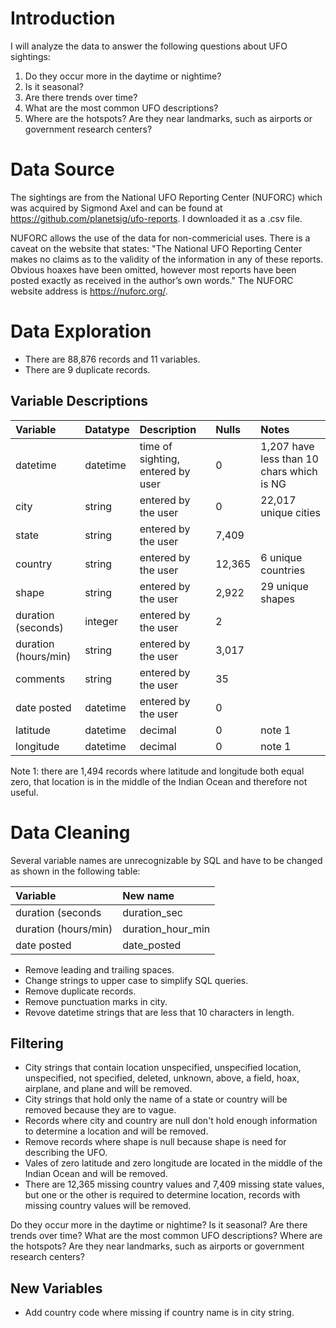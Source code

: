 # Introduction
I will analyze the data to answer the following questions about UFO sightings:
1. Do they occur more in the daytime or nightime?
2. Is it seasonal?
3. Are there trends over time?
4. What are the most common UFO descriptions? 
5. Where are the hotspots? Are they near landmarks, such as airports or government research centers? 

# Data Source
The sightings are from the National UFO Reporting Center (NUFORC) which was acquired by Sigmond Axel and can be found at https://github.com/planetsig/ufo-reports. I downloaded it as a .csv file.  

NUFORC allows the use of the data for non-commericial uses. There is a caveat on the website that states: "The National UFO Reporting Center makes no claims as to the validity of the information in any of these reports. Obvious hoaxes have been omitted, however most reports have been posted exactly as received in the author’s own words." The NUFORC website address is https://nuforc.org/.

# Data Exploration
- There are 88,876 records and 11 variables.
- There are 9 duplicate records.

## Variable Descriptions
|Variable|Datatype|Description|Nulls|Notes|
|:---|:---|:---|:---|:--|
|datetime|datetime|time of sighting, entered by user|0|1,207 have less than 10 chars which is NG|
|city|string|entered by the user|0|22,017 unique cities|
|state|string|entered by the user|7,409||
|country|string|entered by the user|12,365|6 unique countries|
|shape|string|entered by the user|2,922|29 unique shapes|
|duration (seconds)|integer|entered by the user|2||
|duration (hours/min)|string|entered by the user|3,017||
|comments|string|entered by the user|35||
|date posted|datetime|entered by the user|0||
|latitude|datetime|decimal|0|note 1|
|longitude|datetime|decimal|0|note 1|

Note 1: there are 1,494 records where latitude and longitude both equal zero, that location is in the middle of the Indian Ocean and therefore not useful.

# Data Cleaning
Several variable names are unrecognizable by SQL and have to be changed as shown in the following table:

|Variable|New name|
|:---|:---|
|duration (seconds|duration_sec|
|duration (hours/min)|duration_hour_min|
|date posted|date_posted|

- Remove leading and trailing spaces.
- Change strings to upper case to simplify SQL queries.
- Remove duplicate records.
- Remove punctuation marks in city.
- Revove datetime strings that are less that 10 characters in length.

## Filtering
- City strings that contain location unspecified, unspecified location, unspecified, not specified, deleted, unknown, above, a field, hoax, airplane, and plane and will be removed.
- City strings that hold only the name of a state or country will be removed because they are to vague.
- Records where city and country are null don't hold enough information to determine a location and will be removed.
- Remove records where shape is null because shape is need for describing the UFO.
- Vales of zero latitude and zero longitude are located in the middle of the Indian Ocean and will be removed.
- There are 12,365 missing country values and 7,409 missing state values, but one or the other is required to determine location, records with missing country values will be removed.


Do they occur more in the daytime or nightime?
Is it seasonal?
Are there trends over time?
What are the most common UFO descriptions?
Where are the hotspots? Are they near landmarks, such as airports or government research centers?



## New Variables
- Add country code where missing if country name is in city string.
